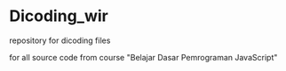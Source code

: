 # Dicoding_wir
repository for dicoding files

for all source code from course "Belajar Dasar Pemrograman JavaScript"
